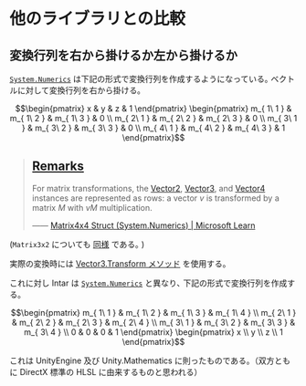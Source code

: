 # 他のライブラリとの比較

## 変換行列を右から掛けるか左から掛けるか

[`System.Numerics`](https://learn.microsoft.com/ja-jp/dotnet/api/system.numerics) は下記の形式で変換行列を作成するようになっている｡ ベクトルに対して変換行列を右から掛ける｡

$$\begin{pmatrix}
x & y & z & 1
\end{pmatrix} \begin{pmatrix}
m_{ 1\ 1 } & m_{ 1\ 2 } & m_{ 1\ 3 } & 0 \\
m_{ 2\ 1 } & m_{ 2\ 2 } & m_{ 2\ 3 } & 0 \\
m_{ 3\ 1 } & m_{ 3\ 2 } & m_{ 3\ 3 } & 0 \\
m_{ 4\ 1 } & m_{ 4\ 2 } & m_{ 4\ 3 } & 1
\end{pmatrix}$$

> ## [Remarks](https://learn.microsoft.com/en-us/dotnet/api/system.numerics.matrix4x4?view=netframework-4.6.2#remarks)
>
> For matrix transformations, the [Vector2](https://learn.microsoft.com/en-us/dotnet/api/system.numerics.vector2?view=netframework-4.6.2), [Vector3](https://learn.microsoft.com/en-us/dotnet/api/system.numerics.vector3?view=netframework-4.6.2), and [Vector4](https://learn.microsoft.com/en-us/dotnet/api/system.numerics.vector4?view=netframework-4.6.2) instances are represented as rows: a vector _v_ is transformed by a matrix _M_ with _vM_ multiplication.
>
> ―― [Matrix4x4 Struct (System.Numerics) | Microsoft Learn](https://learn.microsoft.com/en-us/dotnet/api/system.numerics.matrix4x4)

(`Matrix3x2` についても [同様](https://learn.microsoft.com/en-us/dotnet/api/system.numerics.matrix3x2) である｡ )

実際の変換時には [Vector3.Transform メソッド]([https://asdfasdfasdf](https://learn.microsoft.com/ja-jp/dotnet/api/system.numerics.vector3.transform)) を使用する。

これに対し Intar は [`System.Numerics`](https://learn.microsoft.com/ja-jp/dotnet/api/system.numerics) と異なり､ 下記の形式で変換行列を作成する｡

$$\begin{pmatrix}
m_{ 1\ 1 } & m_{ 1\ 2 } & m_{ 1\ 3 } & m_{ 1\ 4 } \\
m_{ 2\ 1 } & m_{ 2\ 2 } & m_{ 2\ 3 } & m_{ 2\ 4 } \\
m_{ 3\ 1 } & m_{ 3\ 2 } & m_{ 3\ 3 } & m_{ 3\ 4 } \\
0 & 0 & 0 & 1
\end{pmatrix} \begin{pmatrix}
x \\
y \\
z \\
1
\end{pmatrix}$$

これは UnityEngine 及び Unity.Mathematics に則ったものである。（双方ともに DirectX 標準の HLSL に由来するものと思われる）
